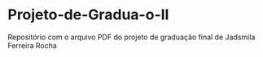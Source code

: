 # Projeto-de-Gradua-o-II
Repositório com o arquivo PDF do projeto de graduação final de Jadsmila Ferreira Rocha
